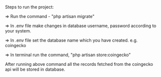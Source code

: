 Steps to run the project:

=> Run the command - "php artisan migrate"

=> In .env file make changes in database username, password according to your system.

=> In .env file set the database name which you have created. e.g. coingecko

=> In terminal run the command, "php artisan store:coingecko"

After running above command all the records fetched from the coingecko api will be stored in database.